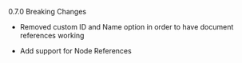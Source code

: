 0.7.0 Breaking Changes

  * Removed custom ID and Name option in order to have document references working

  * Add support for Node References
